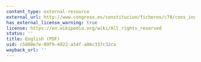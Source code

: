 ```yaml
---
content_type: external-resource
external_url: http://www.congreso.es/constitucion/ficheros/c78/cons_ingl.pdf
has_external_license_warning: true
license: https://en.wikipedia.org/wiki/All_rights_reserved
status: ''
title: English (PDF)
uid: c5800e7e-09f9-4022-a54f-a86c337c32ca
wayback_url: ''
---
```

